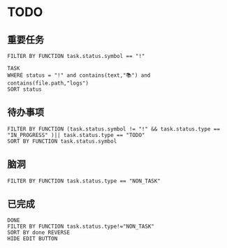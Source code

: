 # TODO

## 重要任务

```tasks
FILTER BY FUNCTION task.status.symbol == "!"
```

```dataview
TASK
WHERE status = "!" and contains(text,"📚") and contains(file.path,"logs")
SORT status
```

## 待办事项

```tasks
FILTER BY FUNCTION (task.status.symbol != "!" && task.status.type == "IN_PROGRESS" )|| task.status.type == "TODO"
SORT BY FUNCTION task.status.symbol
```

## 脑洞

```tasks
FILTER BY FUNCTION task.status.type == "NON_TASK"
```

## 已完成

```tasks
DONE
FILTER BY FUNCTION task.status.type!="NON_TASK"
SORT BY done REVERSE
HIDE EDIT BUTTON
```
